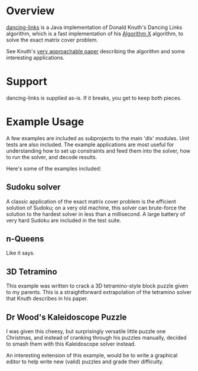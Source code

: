 Overview
========

[dancing-links](http://en.wikipedia.org/wiki/Dancing_Links) is a Java 
implementation of Donald Knuth's Dancing Links algorithm, which is a fast 
implementation of his [Algorithm X](http://en.wikipedia.org/wiki/Algorithm_X)
algorithm, to solve the exact matrix cover problem.  

See Knuth's [very approachable paper][1] describing the algorithm and some
interesting applications.


Support
=======

dancing-links is supplied as-is.  If it breaks, you get to keep both pieces.


Example Usage
=============

A few examples are included as subprojects to the main 'dlx' modules.  Unit
tests are also included.  The example applications are most useful for 
understanding how to set up constraints and feed them into the solver, how
to run the solver, and decode results.

Here's some of the examples included:

Sudoku solver
-------------

A classic application of the exact matrix cover problem is the efficient 
solution of Sudoku; on a very old machine, this solver can brute-force the
solution to the hardest solver in less than a millisecond.  A large battery
of very hard Sudoku are included in the test suite.

n-Queens
--------

Like it says.

3D Tetramino
------------

This example was written to crack a 3D tetramino-style block puzzle given to
my parents.  This is a straightforward extrapolation of the tetramino solver
that Knuth describes in his paper.

Dr Wood's Kaleidoscope Puzzle
-----------------------------

I was given this cheesy, but surprisingly versatile little puzzle one 
Christmas, and instead of cranking through his puzzles manually, decided to
smash them with this Kaleidoscope solver instead.

An interesting extension of this example, would be to write a graphical editor
to help write new (valid) puzzles and grade their difficulty.


[1]: http://arxiv.org/pdf/cs.DS/0011047.pdf

